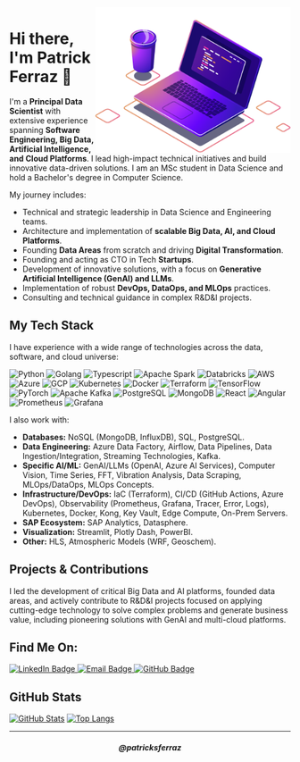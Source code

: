 <img src="https://raw.githubusercontent.com/patricksferraz/patricksferraz/master/img/ci.png" min-width="350px" max-width="350px" width="350px" align="right" alt="Computer">

# Hi there, I'm Patrick Ferraz 👋

I'm a **Principal Data Scientist** with extensive experience spanning **Software Engineering, Big Data, Artificial Intelligence, and Cloud Platforms**. I lead high-impact technical initiatives and build innovative data-driven solutions. I am an MSc student in Data Science and hold a Bachelor's degree in Computer Science.

My journey includes:

* Technical and strategic leadership in Data Science and Engineering teams.
* Architecture and implementation of **scalable Big Data, AI, and Cloud Platforms**.
* Founding **Data Areas** from scratch and driving **Digital Transformation**.
* Founding and acting as CTO in Tech **Startups**.
* Development of innovative solutions, with a focus on **Generative Artificial Intelligence (GenAI) and LLMs**.
* Implementation of robust **DevOps, DataOps, and MLOps** practices.
* Consulting and technical guidance in complex R&D&I projects.

## My Tech Stack

I have experience with a wide range of technologies across the data, software, and cloud universe:

![Python](https://img.shields.io/badge/Python-3776AB?style=flat-square&logo=python&logoColor=white)
![Golang](https://img.shields.io/badge/Go-00ADD4?style=flat-square&logo=go&logoColor=white)
![Typescript](https://img.shields.io/badge/TypeScript-3178C6?style=flat-square&logo=typescript&logoColor=white)
![Apache Spark](https://img.shields.io/badge/Spark-E25A1C?style=flat-square&logo=apachespark&logoColor=white)
![Databricks](https://img.shields.io/badge/Databricks-FF6F00?style=flat-square&logo=databricks&logoColor=white)
![AWS](https://img.shields.io/badge/AWS-232F3E?style=flat-square&logo=amazonwebservices&logoColor=white)
![Azure](https://img.shields.io/badge/Azure-0078D4?style=flat-square&logo=microsoftazure&logoColor=white)
![GCP](https://img.shields.io/badge/GCP-4285F4?style=flat-square&logo=googlecloud&logoColor=white)
![Kubernetes](https://img.shields.io/badge/Kubernetes-326CE5?style=flat-square&logo=kubernetes&logoColor=white)
![Docker](https://img.shields.io/badge/Docker-2496ED?style=flat-square&logo=docker&logoColor=white)
![Terraform](https://img.shields.io/badge/Terraform-7B42BC?style=flat-square&logo=terraform&logoColor=white)
![TensorFlow](https://img.shields.io/badge/TensorFlow-FF6F00?style=flat-square&logo=tensorflow&logoColor=white)
![PyTorch](https://img.shields.io/badge/PyTorch-EE4C2C?style=flat-square&logo=pytorch&logoColor=white)
![Apache Kafka](https://img.shields.io/badge/Kafka-231F20?style=flat-square&logo=apachekafka&logoColor=white)
![PostgreSQL](https://img.shields.io/badge/PostgreSQL-4169E1?style=flat-square&logo=postgresql&logoColor=white)
![MongoDB](https://img.shields.io/badge/MongoDB-47A248?style=flat-square&logo=mongodb&logoColor=white)
![React](https://img.shields.io/badge/React-61DAFB?style=flat-square&logo=react&logoColor=white)
![Angular](https://img.shields.io/badge/Angular-DD0031?style=flat-square&logo=angular&logoColor=white)
![Prometheus](https://img.shields.io/badge/Prometheus-E6522C?style=flat-square&logo=prometheus&logoColor=white)
![Grafana](https://img.shields.io/badge/Grafana-F46800?style=flat-square&logo=grafana&logoColor=white)

I also work with:
* **Databases:** NoSQL (MongoDB, InfluxDB), SQL, PostgreSQL.
* **Data Engineering:** Azure Data Factory, Airflow, Data Pipelines, Data Ingestion/Integration, Streaming Technologies, Kafka.
* **Specific AI/ML:** GenAI/LLMs (OpenAI, Azure AI Services), Computer Vision, Time Series, FFT, Vibration Analysis, Data Scraping, MLOps/DataOps, MLOps Concepts.
* **Infrastructure/DevOps:** IaC (Terraform), CI/CD (GitHub Actions, Azure DevOps), Observability (Prometheus, Grafana, Tracer, Error, Logs), Kubernetes, Docker, Kong, Key Vault, Edge Compute, On-Prem Servers.
* **SAP Ecosystem:** SAP Analytics, Datasphere.
* **Visualization:** Streamlit, Plotly Dash, PowerBI.
* **Other:** HLS, Atmospheric Models (WRF, Geoschem).

## Projects & Contributions

I led the development of critical Big Data and AI platforms, founded data areas, and actively contribute to R&D&I projects focused on applying cutting-edge technology to solve complex problems and generate business value, including pioneering solutions with GenAI and multi-cloud platforms.

## Find Me On:

<p align="left">
  <a href="https://www.linkedin.com/in/patricksferraz/">
    <img src="https://img.shields.io/badge/LinkedIn-0A66C2?style=for-the-badge&logo=linkedin&logoColor=white" alt="LinkedIn Badge"/>
  </a>
  <a href="mailto:patrick.ferraz@coding4u.tech">
    <img src="https://img.shields.io/badge/Email-D14836?style=for-the-badge&logo=gmail&logoColor=white" alt="Email Badge"/>
  </a>
  <a href="https://github.com/patricksferraz">
    <img src="https://img.shields.io/badge/GitHub-181717?style=for-the-badge&logo=github&logoColor=white" alt="GitHub Badge"/>
  </a>
  </p>

## GitHub Stats

[![GitHub Stats](https://github-readme-stats.vercel.app/api?username=patricksferraz&show_icons=true&include_all_commits=true&count_private=true&theme=tokyonight)](https://github.com/patricksferraz)
[![Top Langs](https://github-readme-stats.vercel.app/api/top-langs/?username=patricksferraz&show_icons=true&include_all_commits=true&count_private=true&layout=compact&theme=tokyonight)](https://github.com/patricksferraz)

---

<h5 align="center">@patricksferraz</h5>
